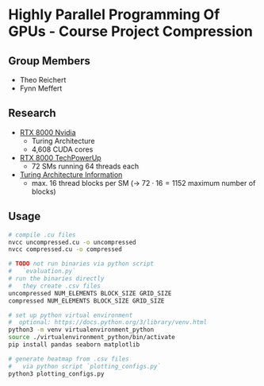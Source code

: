 # Highly Parallel Programming Of GPUs - Course Project Compression

## Group Members
- Theo Reichert
- Fynn Meffert

## Research
- [RTX 8000 Nvidia](https://www.nvidia.com/content/dam/en-zz/Solutions/design-visualization/quadro-product-literature/quadro-rtx-8000-us-nvidia-946977-r1-web.pdf)
    - Turing Architecture
    - 4,608 CUDA cores
- [RTX 8000 TechPowerUp](https://www.techpowerup.com/gpu-specs/quadro-rtx-8000.c3306)
    - 72 SMs running 64 threads each
- [Turing Architecture Information](https://docs.nvidia.com/cuda/turing-tuning-guide/index.html)
    - max. 16 thread blocks per SM (-> $72\cdot16=1152$ maximum number of blocks)

## Usage

```bash
# compile .cu files
nvcc uncompressed.cu -o uncompressed
nvcc compressed.cu -o compressed

# TODO not run binaries via python script
#   `evaluation.py`
# run the binaries directly
#   they create .csv files
uncompressed NUM_ELEMENTS BLOCK_SIZE GRID_SIZE
compressed NUM_ELEMENTS BLOCK_SIZE GRID_SIZE
```

```bash
# set up python virtual environment
#  optional: https://docs.python.org/3/library/venv.html
python3 -m venv virtualenvironment_python
source ./virtualenvironment_python/bin/activate
pip install pandas seaborn matplotlib

# generate heatmap from .csv files 
#   via python script `plotting_configs.py`
python3 plotting_configs.py
```
